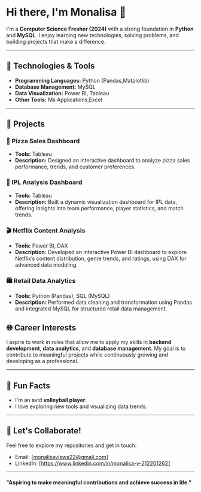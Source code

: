 # Hi there, I'm Monalisa 👋

I'm a **Computer Science Fresher (2024)** with a strong foundation in **Python** and **MySQL**. I enjoy learning new technologies, solving problems, and building projects that make a difference.

---

## 🔧 Technologies & Tools

- **Programming Languages:** Python (Pandas,Matplotlib)
- **Database Management:** MySQL
- **Data Visualization:** Power BI, Tableau
- **Other Tools:** Ms Applications,Excel

---

## 🔄 Projects  

### 🍕 Pizza Sales Dashboard  
- **Tools:** Tableau  
- **Description:** Designed an interactive dashboard to analyze pizza sales performance, trends, and customer preferences.  

### 🏏 IPL Analysis Dashboard  
- **Tools:** Tableau  
- **Description:** Built a dynamic visualization dashboard for IPL data, offering insights into team performance, player statistics, and match trends.  

### 🎬 Netflix Content Analysis  
- **Tools:** Power BI, DAX  
- **Description:** Developed an interactive Power BI dashboard to explore Netflix’s content distribution, genre trends, and ratings, using DAX for advanced data modeling.  

### 🛍️ Retail Data Analytics  
- **Tools:** Python (Pandas), SQL (MySQL)  
- **Description:** Performed data cleaning and transformation using Pandas and integrated MySQL for structured retail data management.  


## 🌐 Career Interests

I aspire to work in roles that allow me to apply my skills in **backend development**, **data analytics**, and **database management**. My goal is to contribute to meaningful projects while continuously growing and developing as a professional.

---

## 🌈 Fun Facts

- I'm an avid **volleyball player**.
- I love exploring new tools and visualizing data trends.

---

## 🔧 Let's Collaborate!

Feel free to explore my repositories and get in touch:

- Email: [monalisaviswa22@gmail.com]
- LinkedIn: [https://www.linkedin.com/in/monalisa-v-212201262]

---

#### "Aspiring to make meaningful contributions and achieve success in life."


